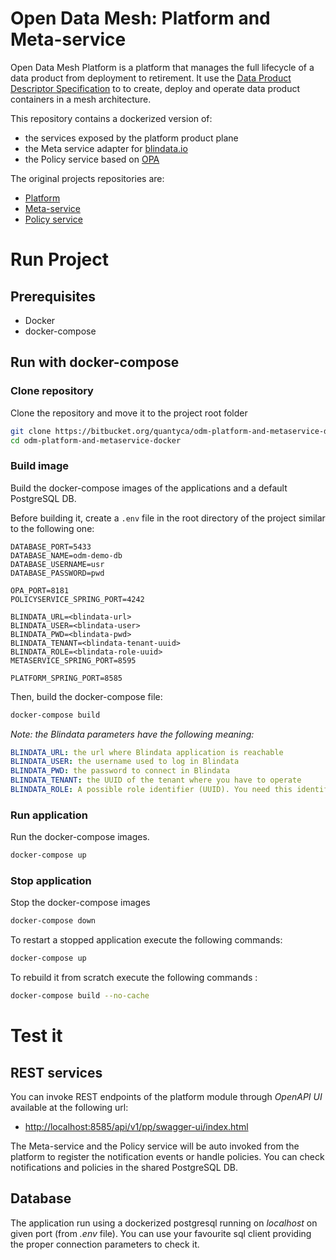 # Open Data Mesh: Platform and Meta-service #

Open Data Mesh Platform is a platform that manages the full lifecycle of a data product from deployment to retirement. It use the [Data Product Descriptor Specification](https://dpds.opendatamesh.org/) to to create, deploy and operate data product containers in a mesh architecture. 


This repository contains a dockerized version of:

* the services exposed by the platform product plane
* the Meta service adapter for [blindata.io](https://blindata.io/)
* the Policy service based on [OPA](https://www.openpolicyagent.org/) 


The original projects repositories are:

* [Platform](https://github.com/opendatamesh-initiative/odm-platform-pp-services)
* [Meta-service](https://github.com/opendatamesh-initiative/odm-platform-up-services-meta-blindata)
* [Policy service](https://github.com/opendatamesh-initiative/odm-platform-up-services-policy-opa)

# Run Project #

## Prerequisites ##
* Docker
* docker-compose

## Run with docker-compose ##
### Clone repository
Clone the repository and move it to the project root folder

```bash
git clone https://bitbucket.org/quantyca/odm-platform-and-metaservice-docker/src/master/
cd odm-platform-and-metaservice-docker
```

### Build image
Build the docker-compose images of the applications and a default PostgreSQL DB.

Before building it, create a `.env` file in the root directory of the project similar to the following one:
```.dotenv
DATABASE_PORT=5433
DATABASE_NAME=odm-demo-db
DATABASE_USERNAME=usr
DATABASE_PASSWORD=pwd

OPA_PORT=8181
POLICYSERVICE_SPRING_PORT=4242

BLINDATA_URL=<blindata-url>
BLINDATA_USER=<blindata-user>
BLINDATA_PWD=<blindata-pwd>
BLINDATA_TENANT=<blindata-tenant-uuid>
BLINDATA_ROLE=<blindata-role-uuid>
METASERVICE_SPRING_PORT=8595

PLATFORM_SPRING_PORT=8585
```

Then, build the docker-compose file:
```bash
docker-compose build
```

*Note: the Blindata parameters have the following meaning:*
```yaml
BLINDATA_URL: the url where Blindata application is reachable
BLINDATA_USER: the username used to log in Blindata
BLINDATA_PWD: the password to connect in Blindata
BLINDATA_TENANT: the UUID of the tenant where you have to operate
BLINDATA_ROLE: A possible role identifier (UUID). You need this identifier to create or update responsibilities in Blindata
```

### Run application
Run the docker-compose images.
```bash
docker-compose up
```

### Stop application
Stop the docker-compose images
```bash
docker-compose down
```
To restart a stopped application execute the following commands:

```bash
docker-compose up
```

To rebuild it from scratch execute the following commands :
```bash
docker-compose build --no-cache
```

# Test it

## REST services

You can invoke REST endpoints of the platform module through *OpenAPI UI* available at the following url:

* [http://localhost:8585/api/v1/pp/swagger-ui/index.html](http://localhost:8585/api/v1/pp/swagger-ui/index.html)

The Meta-service and the Policy service will be auto invoked from the platform to register the notification events or handle policies. 
You can check notifications and policies in the shared PostgreSQL DB.

## Database
The application run using a dockerized postgresql running on *localhost* on given port (from *.env* file).
You can use your favourite sql client providing the proper connection parameters to check it.